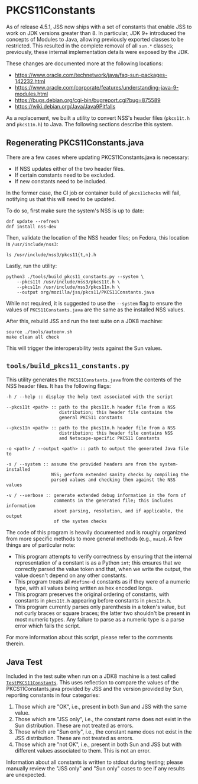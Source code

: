# PKCS11Constants

As of release 4.5.1, JSS now ships with a set of constants that enable JSS to
work on JDK versions greater than 8. In particular, JDK 9+ introduced the
concepts of Modules to Java, allowing previously exported classes to be
restricted. This resulted in the complete removal of all `sun.*` classes;
previously, these internal implementation details were exposed by the JDK.

These changes are documented more at the following locations:

 - https://www.oracle.com/technetwork/java/faq-sun-packages-142232.html
 - https://www.oracle.com/corporate/features/understanding-java-9-modules.html
 - https://bugs.debian.org/cgi-bin/bugreport.cgi?bug=875589
 - https://wiki.debian.org/Java/Java9Pitfalls

As a replacement, we built a utility to convert NSS's header files (`pkcs11t.h`
and `pkcs11n.h`) to Java. The following sections describe this system.


## Regenerating PKCS11Constants.java

There are a few cases where updating PKCS11Constants.java is necessary:

 - If NSS updates either of the two header files.
 - If certain constants need to be excluded.
 - If new constants need to be included.

In the former case, the CI job or container build of `pkcs11checks` will
fail, notifying us that this will need to be updated.

To do so, first make sure the system's NSS is up to date:

    dnf update --refresh
    dnf install nss-dev

Then, validate the location of the NSS header files; on Fedora, this location
is `/usr/include/nss3`:

    ls /usr/include/nss3/pkcs11{t,n}.h

Lastly, run the utility:

    python3 ./tools/build_pkcs11_constants.py --system \
        --pkcs11t /usr/include/nss3/pkcs11t.h \
        --pkcs11n /usr/include/nss3/pkcs11n.h \
        --output org/mozilla/jss/pkcs11/PKCS11Constants.java

While not required, it is suggested to use the `--system` flag to ensure
the values of `PKCS11Constants.java` are the same as the installed NSS
values.

After this, rebuild JSS and run the test suite on a JDK8 machine:

    source ./tools/autoenv.sh
    make clean all check

This will trigger the interoperability tests against the Sun values.


## `tools/build_pkcs11_constants.py`

This utility generates the `PKCS11Constants.java` from the contents of the
NSS header files. It has the following flags:

    -h / --help :: display the help text associated with the script

    --pkcs11t <path> :: path to the pkcs11t.h header file from a NSS
                        distribution; this header file contains the
                        general PKCS11 constants

    --pkcs11n <path> :: path to the pkcs11n.h header file from a NSS
                        distribution; this header file contains NSS
                        and Netscape-specific PKCS11 Constants

    -o <path> / --output <path> :: path to output the generated Java file to

    -s / --system :: assume the provided headers are from the system-installed
                     NSS; perform extended sanity checks by compiling the
                     parsed values and checking them against the NSS values

    -v / --verbose :: generate extended debug information in the form of
                      comments in the generated file; this includes information
                      about parsing, resolution, and if applicable, the output
                      of the system checks

The code of this program is heavily documented and is roughly organized
from more specific methods to more general methods (e.g., `main`). A few
things are of particular note:

 - This program attempts to verify correctness by ensuring that the internal
   representation of a constant is as a Python `int`; this ensures that we
   correctly parsed the value token and that, when we write the output,
   the value doesn't depend on any other constants.
 - This program treats all `#define`-d constants as if they were of a numeric
   type, with all values being written as hex encoded longs.
 - This program preserves the original ordering of constants, with constants in
   `pkcs11t.h` appearing before constants in `pkcs11n.h`.
 - This program currently parses only parenthesis in a token's value, but not
   curly braces or square braces; the latter two shouldn't be present in most
   numeric types. Any failure to parse as a numeric type is a parse error which
   fails the script.

For more information about this script, please refer to the comments therein.


## Java Test

Included in the test suite when run on a JDK8 machine is a test called
[`TestPKCS11Constants`](../org/mozilla/jss/tests/TestPKCS11Constants.java).
This uses reflection to compare the values of the PKCS11Constants.java
provided by JSS and the version provided by Sun, reporting constants in
four categories:

 1. Those which are "OK", i.e., present in both Sun and JSS with the same
    value.
 2. Those which are "JSS only", i.e., the constant name does not exist in
    the Sun distribution. These are not treated as errors.
 3. Those which are "Sun only", i.e., the constant name does not exist in
    the JSS distribution. These are not treated as errors.
 4. Those which are "not OK", i.e., present in both Sun and JSS but with
    different values associated to them. This is not an error.

Information about all constants is written to stdout during testing; please
manually review the "JSS only" and "Sun only" cases to see if any results
are unexpected.
